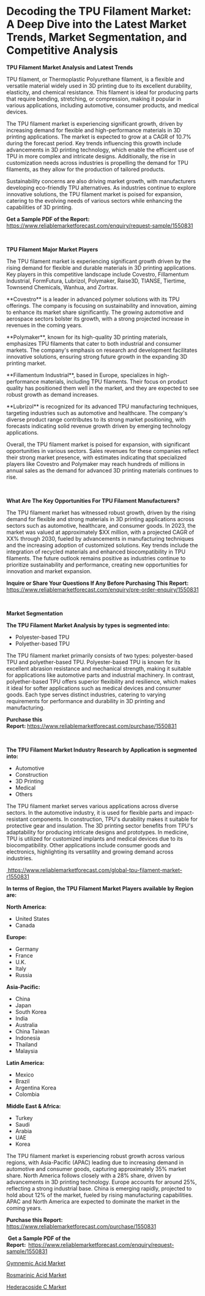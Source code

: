 <p><h1>Decoding the TPU Filament Market: A Deep Dive into the Latest Market Trends, Market Segmentation, and Competitive Analysis</h1></p><p><strong>TPU Filament Market Analysis and Latest Trends</strong></p>
<p><p>TPU filament, or Thermoplastic Polyurethane filament, is a flexible and versatile material widely used in 3D printing due to its excellent durability, elasticity, and chemical resistance. This filament is ideal for producing parts that require bending, stretching, or compression, making it popular in various applications, including automotive, consumer products, and medical devices. </p><p>The TPU filament market is experiencing significant growth, driven by increasing demand for flexible and high-performance materials in 3D printing applications. The market is expected to grow at a CAGR of 10.7% during the forecast period. Key trends influencing this growth include advancements in 3D printing technology, which enable the efficient use of TPU in more complex and intricate designs. Additionally, the rise in customization needs across industries is propelling the demand for TPU filaments, as they allow for the production of tailored products. </p><p>Sustainability concerns are also driving market growth, with manufacturers developing eco-friendly TPU alternatives. As industries continue to explore innovative solutions, the TPU filament market is poised for expansion, catering to the evolving needs of various sectors while enhancing the capabilities of 3D printing.</p></p>
<p><strong>Get a Sample PDF of the Report:&nbsp;</strong> <a href="https://www.reliablemarketforecast.com/enquiry/request-sample/1550831?utm_campaign=1082&utm_medium=2&utm_source=Github&utm_content=ia&utm_term=08112024&utm_id=tpu-filament">https://www.reliablemarketforecast.com/enquiry/request-sample/1550831</a></p>
<p>&nbsp;</p>
<p><strong>TPU Filament Major Market Players</strong></p>
<p><p>The TPU filament market is experiencing significant growth driven by the rising demand for flexible and durable materials in 3D printing applications. Key players in this competitive landscape include Covestro, Fillamentum Industrial, FormFutura, Lubrizol, Polymaker, Raise3D, TIANSE, Tiertime, Townsend Chemicals, Wanhua, and Zortrax.</p><p>**Covestro** is a leader in advanced polymer solutions with its TPU offerings. The company is focusing on sustainability and innovation, aiming to enhance its market share significantly. The growing automotive and aerospace sectors bolster its growth, with a strong projected increase in revenues in the coming years.</p><p>**Polymaker**, known for its high-quality 3D printing materials, emphasizes TPU filaments that cater to both industrial and consumer markets. The company's emphasis on research and development facilitates innovative solutions, ensuring strong future growth in the expanding 3D printing market.</p><p>**Fillamentum Industrial**, based in Europe, specializes in high-performance materials, including TPU filaments. Their focus on product quality has positioned them well in the market, and they are expected to see robust growth as demand increases.</p><p>**Lubrizol** is recognized for its advanced TPU manufacturing techniques, targeting industries such as automotive and healthcare. The company's diverse product range contributes to its strong market positioning, with forecasts indicating solid revenue growth driven by emerging technology applications.</p><p>Overall, the TPU filament market is poised for expansion, with significant opportunities in various sectors. Sales revenues for these companies reflect their strong market presence, with estimates indicating that specialized players like Covestro and Polymaker may reach hundreds of millions in annual sales as the demand for advanced 3D printing materials continues to rise.</p></p>
<p>&nbsp;</p>
<p><strong>What Are The Key Opportunities For TPU Filament Manufacturers?</strong></p>
<p><p>The TPU filament market has witnessed robust growth, driven by the rising demand for flexible and strong materials in 3D printing applications across sectors such as automotive, healthcare, and consumer goods. In 2023, the market was valued at approximately $XX million, with a projected CAGR of XX% through 2030, fueled by advancements in manufacturing techniques and the increasing adoption of customized solutions. Key trends include the integration of recycled materials and enhanced biocompatibility in TPU filaments. The future outlook remains positive as industries continue to prioritize sustainability and performance, creating new opportunities for innovation and market expansion.</p></p>
<p><strong>Inquire or Share Your Questions If Any Before Purchasing This Report:</strong> <a href="https://www.reliablemarketforecast.com/enquiry/pre-order-enquiry/1550831?utm_campaign=1082&utm_medium=2&utm_source=Github&utm_content=ia&utm_term=08112024&utm_id=tpu-filament">https://www.reliablemarketforecast.com/enquiry/pre-order-enquiry/1550831</a></p>
<p>&nbsp;</p>
<p><strong>Market Segmentation</strong></p>
<p><strong>The TPU Filament Market Analysis by types is segmented into:</strong></p>
<p><ul><li>Polyester-based TPU</li><li>Polyether-based TPU</li></ul></p>
<p><p>The TPU filament market primarily consists of two types: polyester-based TPU and polyether-based TPU. Polyester-based TPU is known for its excellent abrasion resistance and mechanical strength, making it suitable for applications like automotive parts and industrial machinery. In contrast, polyether-based TPU offers superior flexibility and resilience, which makes it ideal for softer applications such as medical devices and consumer goods. Each type serves distinct industries, catering to varying requirements for performance and durability in 3D printing and manufacturing.</p></p>
<p><strong>Purchase this Report:&nbsp;</strong><a href="https://www.reliablemarketforecast.com/purchase/1550831?utm_campaign=1082&utm_medium=2&utm_source=Github&utm_content=ia&utm_term=08112024&utm_id=tpu-filament">https://www.reliablemarketforecast.com/purchase/1550831</a></p>
<p>&nbsp;</p>
<p><strong>The TPU Filament Market Industry Research by Application is segmented into:</strong></p>
<p><ul><li>Automotive</li><li>Construction</li><li>3D Printing</li><li>Medical</li><li>Others</li></ul></p>
<p><p>The TPU filament market serves various applications across diverse sectors. In the automotive industry, it is used for flexible parts and impact-resistant components. In construction, TPU's durability makes it suitable for protective gear and insulation. The 3D printing sector benefits from TPU's adaptability for producing intricate designs and prototypes. In medicine, TPU is utilized for customized implants and medical devices due to its biocompatibility. Other applications include consumer goods and electronics, highlighting its versatility and growing demand across industries.</p></p>
<p><a href="https://www.reliablemarketforecast.com/global-tpu-filament-market-r1550831?utm_campaign=1082&utm_medium=2&utm_source=Github&utm_content=ia&utm_term=08112024&utm_id=tpu-filament">&nbsp;https://www.reliablemarketforecast.com/global-tpu-filament-market-r1550831</a></p>
<p><strong>In terms of Region, the TPU Filament Market Players available by Region are:</strong></p>
<p>
    <p> <strong> North America: </strong>
        <ul>
            <li>United States</li>
            <li>Canada</li>
        </ul>
        </p> 
    <p> <strong> Europe: </strong>
        <ul>
            <li>Germany</li>
            <li>France</li>
            <li>U.K.</li>
            <li>Italy</li>
            <li>Russia</li>
        </ul>
        </p> 
    <p> <strong> Asia-Pacific: </strong>
        <ul>
            <li>China</li>
            <li>Japan</li>
            <li>South Korea</li>
            <li>India</li>
            <li>Australia</li>
            <li>China Taiwan</li>
            <li>Indonesia</li>
            <li>Thailand</li>
            <li>Malaysia</li>
        </ul>
        </p> 
    <p> <strong> Latin America: </strong>
        <ul>
            <li>Mexico</li>
            <li>Brazil</li>
            <li>Argentina Korea</li>
            <li>Colombia</li>
        </ul>
        </p> 
    <p> <strong> Middle East & Africa: </strong>
        <ul>
            <li>Turkey</li>
            <li>Saudi</li>
            <li>Arabia</li>
            <li>UAE</li>
            <li>Korea</li>
        </ul>
    </p>
    </p>
<p><p>The TPU filament market is experiencing robust growth across various regions, with Asia-Pacific (APAC) leading due to increasing demand in automotive and consumer goods, capturing approximately 35% market share. North America follows closely with a 28% share, driven by advancements in 3D printing technology. Europe accounts for around 25%, reflecting a strong industrial base. China is emerging rapidly, projected to hold about 12% of the market, fueled by rising manufacturing capabilities. APAC and North America are expected to dominate the market in the coming years.</p></p>
<p><strong>Purchase this Report: </strong><a href="https://www.reliablemarketforecast.com/purchase/1550831?utm_campaign=1082&utm_medium=2&utm_source=Github&utm_content=ia&utm_term=08112024&utm_id=tpu-filament">https://www.reliablemarketforecast.com/purchase/1550831</a></p>
<p>&nbsp;<strong>Get a Sample PDF of the Report:&nbsp;&nbsp;</strong><a href="https://www.reliablemarketforecast.com/enquiry/request-sample/1550831?utm_campaign=1082&utm_medium=2&utm_source=Github&utm_content=ia&utm_term=08112024&utm_id=tpu-filament">https://www.reliablemarketforecast.com/enquiry/request-sample/1550831</a></p>
<p><strong></strong></p>
<p><p><a href="https://github.com/cophervdheacoxt/Market-Research-Report-List-1/blob/main/gymnemic-acid-market.md?utm_campaign=1082&utm_medium=2&utm_source=Github&utm_content=ia&utm_term=08112024&utm_id=tpu-filament">Gymnemic Acid Market</a></p><p><a href="https://github.com/caetlinivcar/Market-Research-Report-List-1/blob/main/rosmarinic-acid-market.md?utm_campaign=1082&utm_medium=2&utm_source=Github&utm_content=ia&utm_term=08112024&utm_id=tpu-filament">Rosmarinic Acid Market</a></p><p><a href="https://github.com/raymederonmot/Market-Research-Report-List-1/blob/main/hederacoside-c-market.md?utm_campaign=1082&utm_medium=2&utm_source=Github&utm_content=ia&utm_term=08112024&utm_id=tpu-filament">Hederacoside C Market</a></p></p>